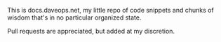 This is docs.daveops.net, my little repo of code snippets and chunks of wisdom
that's in no particular organized state.

Pull requests are appreciated, but added at my discretion.
